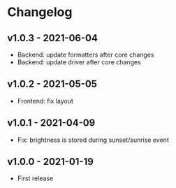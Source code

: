 # Changelog

## v1.0.3 - 2021-06-04

* Backend: update formatters after core changes
* Backend: update driver after core changes

## v1.0.2 - 2021-05-05

* Frontend: fix layout

## v1.0.1 - 2021-04-09

* Fix: brightness is stored during sunset/sunrise event

## v1.0.0 - 2021-01-19

* First release


